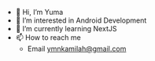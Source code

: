 - 👋 Hi, I’m Yuma
- 👀 I’m interested in Android Development
- 🌱 I’m currently learning NextJS
- 📫 How to reach me
  - Email
  ymnkamilah@gmail.com

<!---
yumnakm/yumnakm is a ✨ special ✨ repository because its `README.md` (this file) appears on your GitHub profile.
You can click the Preview link to take a look at your changes.
--->
